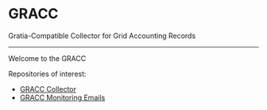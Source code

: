 # GRACC

Gratia-Compatible Collector for Grid Accounting Records

---

Welcome to the GRACC 

Repositories of interest:

* [GRACC Collector](https://github.com/opensciencegrid/gracc-collector)
* [GRACC Monitoring Emails](https://github.com/opensciencegrid/gracc-email)



